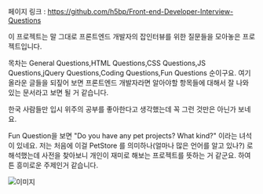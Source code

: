 페이지 링크 : https://github.com/h5bp/Front-end-Developer-Interview-Questions

이 프로젝트는 말 그대로 프론트엔드 개발자의 잡인터뷰를 위한 질문들을 모아놓은 프로젝트입니다.

목차는 General Questions,HTML Questions,CSS Questions,JS Questions,jQuery Questions,Coding Questions,Fun Questions 순이구요. 여기 올라운 글들을 되짚어 보면 프론트엔드 개발자라면 알아야할 항목들에 대해서 잘 나와 있는 문서라고 보면 될 거 같습니다.

한국 사람들만 입시 위주의 공부를 좋아한다고 생각했는데 꼭 그런 것만은 아닌가 보네요.

Fun Question을 보면 "Do you have any pet projects? What kind?" 이라는  녀석이 있네요. 저는 처음에 이걸 PetStore 를 의미하나(얼마나 많은 언어를 알고 있나?) 로 해석했는데 사전을 찾아보니 개인이 재미로 해보는 프로젝트를 뜻하는 거 같군요. 하여튼 흥미로운 주제인거 같습니다.

![이미지](../master/img/001-04.png)
